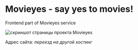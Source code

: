 # Movieyes - say yes to movies!

Frontend part of Movieyes service

<image src="/MoviesExplorer.jpg" alt="скриншот страницы проекта Movieyes">

Адрес сайта: 
*переезд на другой хостинг*
